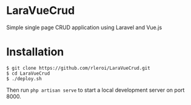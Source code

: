 # LaraVueCrud
Simple single page CRUD application using Laravel and Vue.js

# Installation
```
$ git clone https://github.com/rleroi/LaraVueCrud.git
$ cd LaraVueCrud
$ ./deploy.sh
```
Then run  `php artisan serve` to start a local development server on port 8000.
